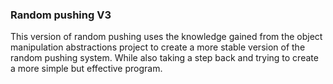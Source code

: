 ### Random pushing V3

This version of random pushing uses the knowledge gained from the object manipulation abstractions project to create a more stable version of the random pushing system. While also taking a step back and trying to create a more simple but effective program.
